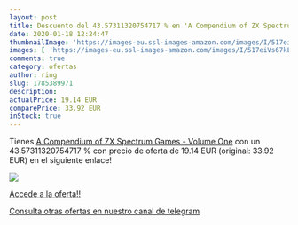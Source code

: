 ```yaml
---
layout: post
title: Descuento del 43.57311320754717 % en 'A Compendium of ZX Spectrum Games - Volu'
date: 2020-01-18 12:24:47
thumbnailImage: 'https://images-eu.ssl-images-amazon.com/images/I/517eiVs67kL._SL200_.jpg'
images: [ 'https://images-eu.ssl-images-amazon.com/images/I/517eiVs67kL._SL200_.jpg' ]
comments: true
category: ofertas
author: ring
slug: 1785389971
description:
actualPrice: 19.14 EUR
comparePrice: 33.92 EUR
inStock: true
---
```


Tienes [A Compendium of ZX Spectrum Games - Volume One](https://www.amazon.com/dp/1785389971/?tag=redken08-20) con un 43.57311320754717 % con precio de oferta de 19.14 EUR (original: 33.92 EUR) en el siguiente enlace!

[![](https://images-eu.ssl-images-amazon.com/images/I/517eiVs67kL._SL200_.jpg)](https://www.amazon.com/dp/1785389971/?tag=redken08-20)

[Accede a la oferta!!](https://www.amazon.com/dp/1785389971/?tag=redken08-20)

[Consulta otras ofertas en nuestro canal de telegram](https://t.me/s/ofertas25)
